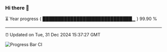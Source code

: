 ### Hi there 👋

⏳ Year progress { █████████████████████████████▁ } 99.90 %

---

⏰ Updated on Tue, 31 Dec 2024 15:37:27 GMT

![Progress Bar CI](https://github.com/IshwaranRudhara/GIT-ACTION/workflows/Progress%20Bar%20CI/badge.svg)
